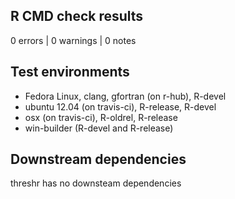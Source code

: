 ## R CMD check results

0 errors | 0 warnings | 0 notes

## Test environments

- Fedora Linux, clang, gfortran (on r-hub), R-devel
- ubuntu 12.04 (on travis-ci), R-release, R-devel
- osx (on travis-ci), R-oldrel, R-release
- win-builder (R-devel and R-release)

## Downstream dependencies

threshr has no downsteam dependencies
